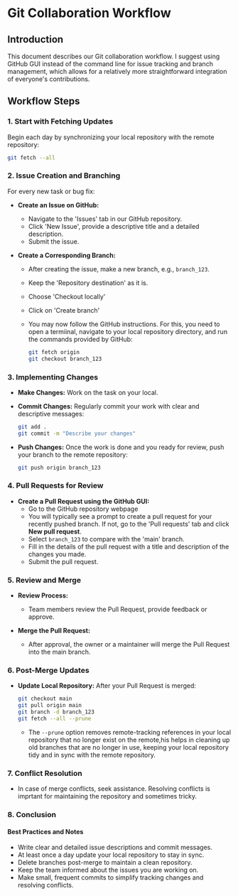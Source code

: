 # Git Collaboration Workflow

## Introduction

This document describes our Git collaboration workflow. I suggest using GitHub GUI instead of the command line for issue tracking and branch management, which allows for a relatively more straightforward integration of everyone's contributions.

## Workflow Steps

### 1. Start with Fetching Updates

Begin each day by synchronizing your local repository with the remote repository:

```bash
git fetch --all
```

### 2. Issue Creation and Branching

For every new task or bug fix:

- **Create an Issue on GitHub:**

  - Navigate to the 'Issues' tab in our GitHub repository.
  - Click 'New Issue', provide a descriptive title and a detailed description.
  - Submit the issue.

- **Create a Corresponding Branch:**

  - After creating the issue, make a new branch, e.g., `branch_123`.
  - Keep the 'Repository destination' as it is.
  - Choose 'Checkout locally'
  - Click on 'Create branch'
  - You may now follow the GitHub instructions. For this, you need to open a termiinal, navigate to your local repository directory, and run the commands provided by GitHub:

    ```bash
    git fetch origin
    git checkout branch_123
    ```



### 3. Implementing Changes

- **Make Changes:**
  Work on the task on your local.

- **Commit Changes:**
  Regularly commit your work with clear and descriptive messages:

  ```bash
  git add .
  git commit -m "Describe your changes"
  ```

- **Push Changes:**
Once the work is done and you ready for review, push your branch to the remote repository:

    ```bash
    git push origin branch_123
    ```


### 4. Pull Requests for Review

- **Create a Pull Request using the GitHub GUI:**
  - Go to the GitHub repository webpage
  - You will typically see a prompt to create a pull request for your recently pushed branch. If not, go to the 'Pull requests' tab and click **New pull request**.
  - Select `branch_123` to compare with the 'main' branch.
  -   Fill in the details of the pull request with a title and description of the changes you made.
  -   Submit the pull request.


### 5. Review and Merge

- **Review Process:**

  - Team members review the Pull Request, provide feedback or approve.
  
- **Merge the Pull Request:**
  - After approval, the owner or a maintainer will merge the Pull Request into the main branch.

### 6. Post-Merge Updates
- **Update Local Repository:**
  After your Pull Request is merged:
  ```bash
  git checkout main
  git pull origin main
  git branch -d branch_123
  git fetch --all --prune
  ```

    - The `--prune` option removes remote-tracking references in your local repository that no longer exist on the remote,his helps in cleaning up old branches that are no longer in use, keeping your local repository tidy and in sync with the remote repository. 

### 7. Conflict Resolution

*   In case of merge conflicts, seek assistance. Resolving conflicts is imprtant for maintaining the repository and sometimes tricky.

### 8. Conclusion

#### Best Practices and Notes

*   Write clear and detailed issue descriptions and commit messages.
*   At least once a day update your local repository to stay in sync.
*   Delete branches post-merge to maintain a clean repository.
*   Keep the team informed about the issues you are working on.
*   Make small, frequent commits to simplify tracking changes and resolving conflicts.
